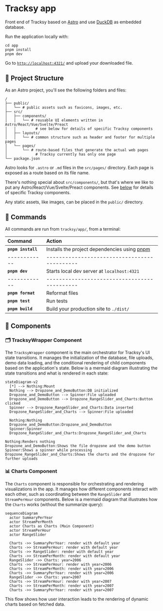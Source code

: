 # Tracksy app

Front end of Tracksy based on [Astro](https://docs.astro.build/en/getting-started/) and use [DuckDB](https://duckdb.org/docs/) as embedded database.

Run the application locally with:

```shell
cd app
pnpm install
pnpm dev
```

Go to [`http://localhost:4321/`](http://localhost:4321/) and upload your downloaded file.

## 🚀 Project Structure

As an Astro project, you'll see the following folders and files:

```text
/
├── public/
│   └── # public assets such as favicons, images, etc.
├── src/
│   ├── components/
│   │   └── # reusable UI elements written in Astro/React/Vue/Svelte/Preact
│   │         # see below for details of specific Tracksy components
│   ├── layouts/
│   │   └── # common structure such as header and footer for multiple pages
│   └── pages/
│       └── # route-based files that generate the actual web pages
│             # Tracksy currently has only one page
└── package.json
```

Astro looks for `.astro` or `.md` files in the `src/pages/` directory. Each page is exposed as a route based on its file name.

There's nothing special about `src/components/`, but that's where we like to put any Astro/React/Vue/Svelte/Preact components. See [below](##Components) for details of specific Tracksy components.

Any static assets, like images, can be placed in the `public/` directory.

## 🧞 Commands

All commands are run from `tracksy/app/`, from a terminal:

| Command            | Action                                                          |
| :----------------- | :-------------------------------------------------------------- |
| **`pnpm install`** | Installs the project dependencies using [pnpm](https://pnpm.io) |
| ------------       | --------------------------------------------                    |
| **`pnpm dev`**     | Starts local dev server at `localhost:4321`                     |
| ------------       | --------------------------------------------                    |
| **`pnpm format`**  | Reformat files                                                  |
| **`pnpm test`**    | Run tests                                                       |
| **`pnpm build`**   | Build your production site to `./dist/`                         |

## 🔧 Components

### 🗂️ TracksyWrapper Component

The `TracksyWrapper` component is the main orchestrator for Tracksy's UI state transitions. It manages the initialization of the database, file uploads, demo data loading, and the conditional rendering of child components based on the application's state. Below is a mermaid diagram illustrating the state transitions and what is rendered in each state:

```mermaid
stateDiagram-v2
  [*] --> Nothing:Mount
  Nothing --> Dropzone_and_DemoButton:DB initialized
  Dropzone_and_DemoButton --> Spinner:File uploaded
  Dropzone_and_DemoButton --> Dropzone_RangeSlider_and_Charts:Button clicked
  Spinner --> Dropzone_RangeSlider_and_Charts:Data inserted
  Dropzone_RangeSlider_and_Charts --> Spinner:File uploaded

  Nothing:Nothing
  Dropzone_and_DemoButton:Dropzone_and_DemoButton
  Spinner:Spinner
  Dropzone_RangeSlider_and_Charts:Dropzone_RangeSlider_and_Charts

Nothing:Renders nothing
Dropzone_and_DemoButton:Shows the file dropzone and the demo button
Spinner:Shows a spinner while processing
Dropzone_RangeSlider_and_Charts:Shows the charts and the dropzone for further uploads
```

### 📊 Charts Component

The `Charts` component is responsible for orchestrating and rendering visualizations in the app. It manages how different components interact with each other, such as coordinating between the `RangeSlider` and `StreamPerHour` components. Below is a mermaid diagram that illustrates how the `Charts` works (without the summarize query):

```mermaid
sequenceDiagram
  actor SummaryPerYear
  actor StreamPerMonth
  actor Charts as Charts (Main Component)
  actor StreamPerHour
  actor RangeSlider

  Charts ->> SummaryPerYear: render with default year
  Charts ->> StreamPerHour: render with default year
  Charts ->> RangeSlider: render with default year
  Charts ->> StreamPerMonth: render with default year
  RangeSlider ->> Charts: year=2006
  Charts ->> StreamPerHour: render with year=2006
  Charts ->> StreamPerMonth: render with year=2006
  Charts ->> SummaryPerYear: render with year=2006
  RangeSlider ->> Charts: year=2007
  Charts ->> StreamPerHour: render with year=2007
  Charts ->> StreamPerMonth: render with year=2007
  Charts ->> SummaryPerYear: render with year=2007
```

This flow shows how user interaction leads to the rendering of dynamic charts based on fetched data.
